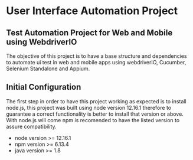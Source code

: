 # User Interface Automation Project
 
 ## Test Automation Project for Web and Mobile using WebdriverIO
 
 The objective of this project is to have a base structure and dependencies to automate ui test in web and mobile apps using webdriverIO,  Cucumber, Selenium Standalone and Appium.
 
 ## Initial Configuration
 
The first step in order to have this project working as expected is to install node.js, this project was built using node version 12.16.1 therefore to guarantee a correct functionality is better to install that version or above. With node.js will come npm is recomended to have the listed version to assure compatibility.

 - node version >= 12.16.1
 - npm version  >= 6.13.4
 - java version >= 1.8
